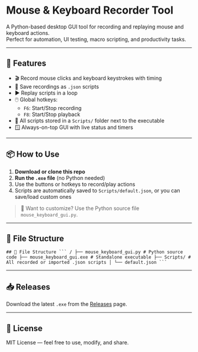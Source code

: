 # Mouse & Keyboard Recorder Tool

A Python-based desktop GUI tool for recording and replaying mouse and keyboard actions.  
Perfect for automation, UI testing, macro scripting, and productivity tasks.

---

## 🎯 Features

- 🎬 Record mouse clicks and keyboard keystrokes with timing
- 💾 Save recordings as `.json` scripts
- ▶️ Replay scripts in a loop
- 🖱️ Global hotkeys:  
  - `F6`: Start/Stop recording  
  - `F8`: Start/Stop playback
- 📁 All scripts stored in a `Scripts/` folder next to the executable
- 🪟 Always-on-top GUI with live status and timers

---

## 📦 How to Use

1. **Download or clone this repo**
2. **Run the `.exe` file** (no Python needed)
3. Use the buttons or hotkeys to record/play actions
4. Scripts are automatically saved to `Scripts/default.json`, or you can save/load custom ones

> 🔧 Want to customize? Use the Python source file `mouse_keyboard_gui.py`.

---

## 📂 File Structure

<pre lang="markdown"><code>## 📂 File Structure ``` / ├── mouse_keyboard_gui.py # Python source code ├── mouse_keyboard_gui.exe # Standalone executable ├── Scripts/ # All recorded or imported .json scripts │ └── default.json ``` </code></pre>


---
## 📥 Releases

Download the latest `.exe` from the [Releases](../../releases) page.

---

## 📄 License

MIT License — feel free to use, modify, and share.
